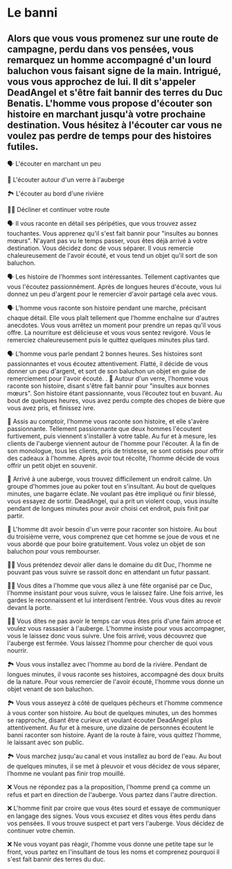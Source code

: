 # Le banni

## Alors que vous vous promenez sur une route de campagne, perdu dans vos pensées, vous remarquez un homme accompagné d'un lourd baluchon vous faisant signe de la main. Intrigué, vous vous approchez de lui. Il dit s'appeler DeadAngel et s'être fait bannir des terres du Duc Benatis. L'homme vous propose d'écouter son histoire en marchant jusqu'à votre prochaine destination. Vous hésitez à l'écouter car vous ne voulez pas perdre de temps pour des histoires futiles.

:speaking_head: L'écouter en marchant un peu

:beer: L'écouter autour d'un verre à l'auberge

🏞 L'écouter au bord d'une rivière

🏃‍♂️  Décliner et continuer votre route

:speaking_head: Il vous raconte en détail ses péripéties, que vous trouvez assez touchantes. Vous apprenez qu'il s'est fait bannir pour "insultes au bonnes mœurs". N'ayant pas vu le temps passer, vous êtes déjà arrivé à votre destination. Vous décidez donc de vous séparer. Il vous remercie chaleureusement de l'avoir écouté, et vous tend un objet qu'il sort de son baluchon.

:speaking_head: Les histoire de l'hommes sont intéressantes. Tellement captivantes que vous l'écoutez passionnément. Après de longues heures d'écoute, vous lui donnez un peu d'argent pour le remercier d'avoir partagé cela avec vous.

:speaking_head: L'homme vous raconte son histoire pendant une marche, précisant chaque détail. Elle vous plaît tellement que l'homme enchaîne sur d'autres anecdotes. Vous vous arrêtez un moment pour prendre un repas qu'il vous offre. La nourriture est délicieuse et vous vous sentez revigoré. Vous le remerciez chaleureusement puis le quittez quelques minutes plus tard.

:speaking_head: L'homme vous parle pendant 2 bonnes heures. Ses histoires sont passionnantes et vous écoutez attentivement. Flatté, il décide de vous donner un peu d'argent, et sort de son baluchon un objet en guise de remerciement pour l'avoir écouté.
.
:beer: Autour d'un verre, l'homme vous raconte son histoire, disant s'être fait bannir pour "insultes aux bonnes mœurs". Son histoire étant passionnante, vous l’écoutez tout en buvant. Au bout de quelques heures, vous avez perdu compte des chopes de bière que vous avez pris, et finissez ivre.

:beer: Assis au comptoir, l'homme vous raconte son histoire, et elle s'avère passionnante. Tellement passionnante que deux hommes l'écoutent furtivement, puis viennent s'installer à votre table. Au fur et à mesure, les clients de l'auberge viennent autour de l'homme pour l'écouter. À la fin de son monologue, tous les clients, pris de tristesse, se sont cotisés pour offrir des cadeaux à l'homme. Après avoir tout récolté, l'homme décide de vous offrir un petit objet en souvenir.

:beer: Arrivé à une auberge, vous trouvez difficilement un endroit calme. Un groupe d'hommes joue au poker tout en s'insultant. Au bout de quelques minutes, une bagarre éclate. Ne voulant pas être impliqué ou finir blessé, vous essayez de sortir. DeadAngel, qui a prit un violent coup, vous insulte pendant de longues minutes pour avoir choisi cet endroit, puis finit par partir.

:beer: L'homme dit avoir besoin d'un verre pour raconter son histoire. Au bout du troisième verre, vous comprenez que cet homme se joue de vous et ne vous abordé que pour boire gratuitement. Vous volez un objet de son baluchon pour vous rembourser.

🏃‍♂️ Vous prétendez devoir aller dans le domaine du dit Duc, l'homme ne pouvant pas vous suivre se rassoit donc en attendant un futur passant.

🏃‍♂️ Vous dites a l'homme que vous allez à une fête organisé par ce Duc, l'homme insistant pour vous suivre, vous le laissez faire. Une fois arrivé, les gardes le reconnaissent et lui interdisent l’entrée. Vous vous dites au revoir devant la porte.

🏃‍♂️ Vous dites ne pas avoir le temps car vous êtes pris d'une faim atroce et voulez vous rassasier à l'auberge. L'homme insiste pour vous accompagner, vous le laissez donc vous suivre. Une fois arrivé, vous découvrez que l'auberge est fermée. Vous laissez l'homme pour chercher de quoi vous nourrir.

🏞 Vous vous installez avec l'homme au bord de la rivière. Pendant de longues minutes, il vous raconte ses histoires, accompagné des doux bruits de la nature. Pour vous remercier de l'avoir écouté, l'homme vous donne un objet venant de son baluchon.

🏞 Vous vous asseyez à côté de quelques pêcheurs et l'homme commence à vous conter son histoire. Au bout de quelques minutes, un des hommes se rapproche, disant être curieux et voulant écouter DeadAngel plus attentivement. Au fur et à mesure, une dizaine de personnes écoutent le banni raconter son histoire. Ayant de la route à faire, vous quittez l'homme, le laissant avec son public.

🏞 Vous marchez jusqu'au canal et vous installez au bord de l'eau. Au bout de quelques minutes, il se met à pleuvoir et vous décidez de vous séparer, l’homme ne voulant pas finir trop mouillé.

:x: Vous ne répondez pas a la proposition, l'homme prend ça comme un refus et part en direction de l'auberge. Vous partez dans l'autre direction.

:x: L'homme finit par croire que vous êtes sourd et essaye de communiquer en langage des signes. Vous vous excusez et dites vous êtes perdu dans vos pensées. Il vous trouve suspect et part vers l'auberge. Vous décidez de continuer votre chemin.

:x: Ne vous voyant pas réagir, l'homme vous donne une petite tape sur le front, vous partez en l'insultant de tous les noms et comprenez pourquoi il s'est fait bannir des terres du duc.
